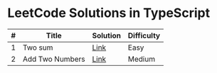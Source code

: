 # LeetCode Solutions in TypeScript

| # | Title               | Solution | Difficulty |
|---|---------------------|----------|------------|
| 1 | Two sum             | [Link](./problems/0001-add-two-sum/solution.ts)     | Easy |
| 2 | Add Two Numbers     | [Link](./problems/0002-add-two-numbers/solution.ts) | Medium |
